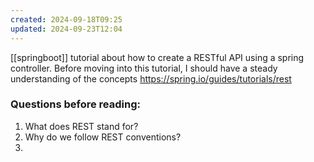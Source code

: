 ```yaml
---
created: 2024-09-18T09:25
updated: 2024-09-23T12:04
---
```

[[springboot]] tutorial about how to create a RESTful API using a spring controller. Before moving into this tutorial, I should have a steady understanding of the concepts 
https://spring.io/guides/tutorials/rest

### Questions before reading:
1. What does REST stand for?
2. Why do we follow REST conventions? 
3. 